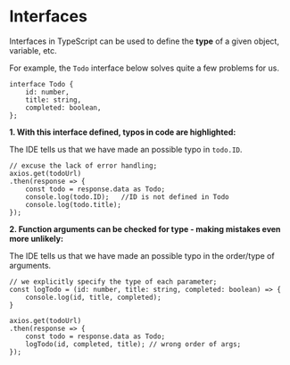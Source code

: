 # Interfaces

Interfaces in TypeScript can be used to define the **type** of a given object, variable, etc.

For example, the `Todo` interface below solves quite a few problems for us.

```
interface Todo {
    id: number,
    title: string,
    completed: boolean,
};
```

**1. With this interface defined, typos in code are highlighted:** <br>

The IDE tells us that we have made an possible typo in `todo.ID`.
```
// excuse the lack of error handling;
axios.get(todoUrl)
.then(response => {
    const todo = response.data as Todo;
    console.log(todo.ID);   //ID is not defined in Todo
    console.log(todo.title);
});
```

**2. Function arguments can be checked for type - making mistakes even more unlikely:** <br>

The IDE tells us that we have made an possible typo in the order/type of arguments.
```
// we explicitly specify the type of each parameter;
const logTodo = (id: number, title: string, completed: boolean) => {
    console.log(id, title, completed);
}

axios.get(todoUrl)
.then(response => {
    const todo = response.data as Todo;
    logTodo(id, completed, title); // wrong order of args;
});
```

